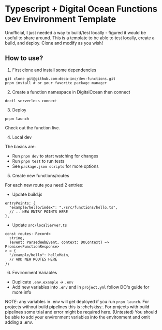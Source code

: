# Typescript + Digital Ocean Functions Dev Environment Template

Unofficial, I just needed a way to build/test locally - figured it would be useful to share around. This is a template to be able to test locally, create a build, and deploy. Clone and modify as you wish!

## How to use?

1. First clone and install some dependencies
```
git clone git@github.com:deca-inc/dev-functions.git
pnpm install # or your favorite package manager
```

2. Create a function namespace in DigitalOcean then connect

```
doctl serverless connect
```

3. Deploy

```
pnpm launch
```

Check out the function live.

4. Local dev

The basics are:
- Run `pnpm dev` to start watching for changes
- Run `pnpm test` to run tests
- See `package.json scripts` for more options

5. Create new functions/routes

For each new route you need 2 entries:
- Update build.js
```
entryPoints: {
  "example/hello/index": "./src/functions/hello.ts",
  // .. NEW ENTRY POINTS HERE
},
```

- Update `src/localServer.ts`
```
const routes: Record<
  string,
  (event: ParsedWebEvent, context: DOContext) => Promise<FunctionResponse>
> = {
  "/example/hello": helloMain,
  // ADD NEW ROUTES HERE
};
```

6. Environment Variables
- Duplicate `.env.example` -> `.env`
- Add new variables into `.env` and in `project.yml` follow DO's guide for more info

NOTE: any variables in .env will get deployed if you run `pnpm launch`. For projects without build pipelines this is :chefskiss:. For projects with build pipelines some trial and error might be required here. (Untested) You should be able to add your environment variables into the environment and omit adding a .env.
